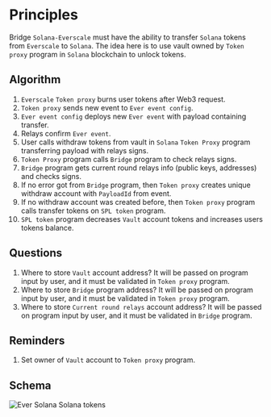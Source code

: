 # Principles

Bridge `Solana-Everscale` must have the ability to transfer `Solana` tokens from `Everscale` to `Solana`. The idea here is
to use vault owned by `Token proxy` program in `Solana` blockchain to unlock tokens.

## Algorithm

1. `Everscale` `Token proxy` burns user tokens after Web3 request.
2. `Token proxy` sends new event to `Ever event config`.
3. `Ever event config` deploys new `Ever event` with payload containing transfer.
4. Relays confirm `Ever event`.
5. User calls withdraw tokens from vault in `Solana` `Token Proxy` program transferring payload with relays signs.
6. `Token Proxy` program calls `Bridge` program to check relays signs.
7. `Bridge` program gets current round relays info (public keys, addresses) and checks signs.
8. If no error got from `Bridge` program, then `Token proxy` creates unique withdraw account with `PayloadId` from event.
9. If no withdraw account was created before, then `Token proxy` program calls transfer tokens on `SPL token` program.
10. `SPL token` program decreases `Vault` account tokens and increases users tokens balance.

## Questions

1. Where to store `Vault` account address?
It will be passed on program input by user, and it must be validated in `Token proxy` program.
2. Where to store `Bridge` program address?
It will be passed on program input by user, and it must be validated in `Token proxy` program.
3. Where to store `Current round relays` account address?
It will be passed on program input by user, and it must be validated in `Bridge` program.

## Reminders

1. Set owner of `Vault` account to `Token proxy` program.

## Schema

![Ever Solana Solana tokens](../png/ever_solana_solana_tokens.png "Ever Solana Solana tokens")
